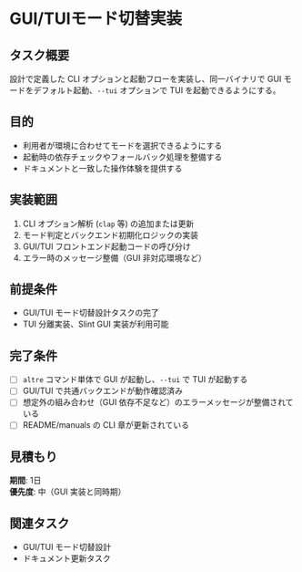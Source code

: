# GUI/TUIモード切替実装

## タスク概要
設計で定義した CLI オプションと起動フローを実装し、同一バイナリで GUI モードをデフォルト起動、`--tui` オプションで TUI を起動できるようにする。

## 目的
- 利用者が環境に合わせてモードを選択できるようにする
- 起動時の依存チェックやフォールバック処理を整備する
- ドキュメントと一致した操作体験を提供する

## 実装範囲
1. CLI オプション解析 (`clap` 等) の追加または更新
2. モード判定とバックエンド初期化ロジックの実装
3. GUI/TUI フロントエンド起動コードの呼び分け
4. エラー時のメッセージ整備（GUI 非対応環境など）

## 前提条件
- GUI/TUI モード切替設計タスクの完了
- TUI 分離実装、Slint GUI 実装が利用可能

## 完了条件
- [ ] `altre` コマンド単体で GUI が起動し、`--tui` で TUI が起動する
- [ ] GUI/TUI で共通バックエンドが動作確認済み
- [ ] 想定外の組み合わせ（GUI 依存不足など）のエラーメッセージが整備されている
- [ ] README/manuals の CLI 章が更新されている

## 見積もり
**期間**: 1日  
**優先度**: 中（GUI 実装と同時期）

## 関連タスク
- GUI/TUI モード切替設計
- ドキュメント更新タスク
